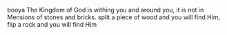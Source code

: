 
booya
The Kingdom of God is withing you and around you, it is not in Mensions of stones and bricks. split a piece of wood and you will find Him, flip a rock and you will find Him 

